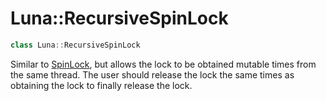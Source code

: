 # Luna::RecursiveSpinLock
```c++
class Luna::RecursiveSpinLock
```

Similar to [SpinLock](class_luna_1_1_spin_lock.md), but allows the lock to be obtained mutable times from the same thread. The user should release the lock the same times as obtaining the lock to finally release the lock. 

